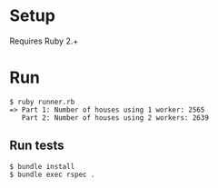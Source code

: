 # Setup

Requires Ruby 2.+

# Run

```
$ ruby runner.rb
=> Part 1: Number of houses using 1 worker: 2565
   Part 2: Number of houses using 2 workers: 2639
```

## Run tests

```
$ bundle install
$ bundle exec rspec .
